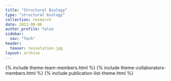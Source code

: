 ```yaml
---
title: "Structural Biology"
type: "structural biology"
collection: research
date: 2013-09-06
author_profile: false
sidebar:
  nav: "Tech"
header:
  teaser: tesselation.jpg
layout: archive
---
```


{% include theme-team-members.html %}
{% include theme-collaborators-members.html %}
{% include publication-list-theme.html %}
